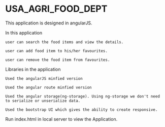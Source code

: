 # USA_AGRI_FOOD_DEPT

This application is designed in angularJS.

In this application
    
    user can search the food items and view the details.
    
    user can add food item to his/her favourites.
    
    user can remove the food item from favourites.

Libraries in the application

    Used the angularJS minfied version
    
    Used the angular route minfied version

    Used the angular storage(ng-storage). Using ng-storage we don't need to serialize or unserialize data.

    Used the bootstrap UI which gives the ability to create responsive.



Run index.html in local server to view the Application.
